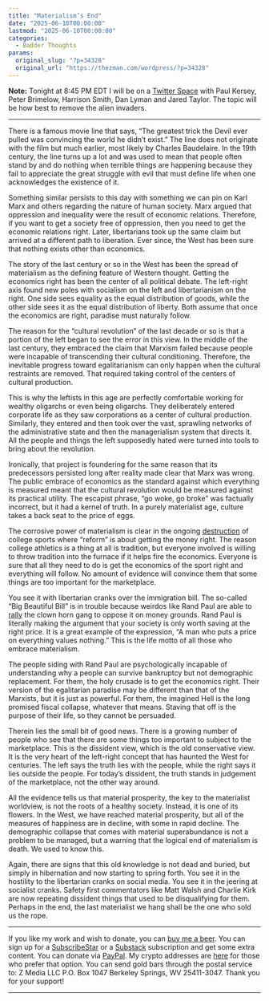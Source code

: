 ```yaml
---
title: "Materialism’s End"
date: "2025-06-10T00:00:00"
lastmod: "2025-06-10T00:00:00"
categories:
  - Badder Thoughts
params:
  original_slug: "?p=34328"
  original_url: "https://thezman.com/wordpress/?p=34328"
---
```


**Note:** Tonight at 8:45 PM EDT I will be on a
<a href="https://x.com/BWLH_/status/1931815578010079673" rel="noopener"
target="_blank">Twitter Space</a> with Paul Kersey, Peter Brimelow,
Harrison Smith, Dan Lyman and Jared Taylor. The topic will be how best
to remove the alien invaders.

------------------------------------------------------------------------

There is a famous movie line that says, “The greatest trick the Devil
ever pulled was convincing the world he didn’t exist.” The line does not
originate with the film but much earlier, most likely by Charles
Baudelaire. In the 19th century, the line turns up a lot and was used to
mean that people often stand by and do nothing when terrible things are
happening because they fail to appreciate the great struggle with evil
that must define life when one acknowledges the existence of it.

Something similar persists to this day with something we can pin on Karl
Marx and others regarding the nature of human society. Marx argued that
oppression and inequality were the result of economic relations.
Therefore, if you want to get a society free of oppression, then you
need to get the economic relations right. Later, libertarians took up
the same claim but arrived at a different path to liberation. Ever
since, the West has been sure that nothing exists other than economics.

The story of the last century or so in the West has been the spread of
materialism as the defining feature of Western thought. Getting the
economics right has been the center of all political debate. The
left-right axis found new poles with socialism on the left and
libertarianism on the right. One side sees equality as the equal
distribution of goods, while the other side sees it as the equal
distribution of liberty. Both assume that once the economics are right,
paradise must naturally follow.

The reason for the “cultural revolution” of the last decade or so is
that a portion of the left began to see the error in this view. In the
middle of the last century, they embraced the claim that Marxism failed
because people were incapable of transcending their cultural
conditioning. Therefore, the inevitable progress toward egalitarianism
can only happen when the cultural restraints are removed. That required
taking control of the centers of cultural production.

This is why the leftists in this age are perfectly comfortable working
for wealthy oligarchs or even being oligarchs. They deliberately entered
corporate life as they saw corporations as a center of cultural
production. Similarly, they entered and then took over the vast,
sprawling networks of the administrative state and then the
managerialism system that directs it. All the people and things the left
supposedly hated were turned into tools to bring about the revolution.

Ironically, that project is foundering for the same reason that its
predecessors persisted long after reality made clear that Marx was
wrong. The public embrace of economics as the standard against which
everything is measured meant that the cultural revolution would be
measured against its practical utility. The escapist phrase, “go woke,
go broke” was factually incorrect, but it had a kernel of truth. In a
purely materialist age, culture takes a back seat to the price of eggs.

The corrosive power of materialism is clear in the ongoing <a
href="https://www.cbssports.com/college-football/news/house-v-ncaa-settlement-fundamentally-alters-college-athletics-but-dont-expect-it-to-bring-stability/"
rel="noopener" target="_blank">destruction</a> of college sports where
“reform” is about getting the money right. The reason college athletics
is a thing at all is tradition, but everyone involved is willing to
throw tradition into the furnace if it helps fire the economics.
Everyone is sure that all they need to do is get the economics of the
sport right and everything will follow. No amount of evidence will
convince them that some things are too important for the marketplace.

You see it with libertarian cranks over the immigration bill. The
so-called “Big Beautiful Bill” is in trouble because weirdos like Rand
Paul are able to
[rally](https://x.com/RandPaul/status/1932178142333968400) the clown
horn gang to oppose it on money grounds. Rand Paul is literally making
the argument that your society is only worth saving at the right price.
It is a great example of the expression, “A man who puts a price on
everything values nothing.” This is the life motto of all those who
embrace materialism.

The people siding with Rand Paul are psychologically incapable of
understanding why a people can survive bankruptcy but not demographic
replacement. For them, the holy crusade is to get the economics right.
Their version of the egalitarian paradise may be different than that of
the Marxists, but it is just as powerful. For them, the imagined Hell is
the long promised fiscal collapse, whatever that means. Staving that off
is the purpose of their life, so they cannot be persuaded.

Therein lies the small bit of good news. There is a growing number of
people who see that there are some things too important to subject to
the marketplace. This is the dissident view, which is the old
conservative view. It is the very heart of the left-right concept that
has haunted the West for centuries. The left says the truth lies with
the people, while the right says it lies outside the people. For today’s
dissident, the truth stands in judgement of the marketplace, not the
other way around.

All the evidence tells us that material prosperity, the key to the
materialist worldview, is not the roots of a healthy society. Instead,
it is one of its flowers. In the West, we have reached material
prosperity, but all of the measures of happiness are in decline, with
some in rapid decline. The demographic collapse that comes with material
superabundance is not a problem to be managed, but a warning that the
logical end of materialism is death. We used to know this.

Again, there are signs that this old knowledge is not dead and buried,
but simply in hibernation and now starting to spring forth. You see it
in the hostility to the libertarian cranks on social media. You see it
in the jeering at socialist cranks. Safety first commentators like Matt
Walsh and Charlie Kirk are now repeating dissident things that used to
be disqualifying for them. Perhaps in the end, the last materialist we
hang shall be the one who sold us the rope.

------------------------------------------------------------------------

If you like my work and wish to donate, you can
<a href="https://www.buymeacoffee.com/mujolulu" rel="noopener"
target="_blank">buy me a beer</a>. You can sign up for a
<a href="https://www.subscribestar.com/the-z-blog" rel="noopener"
target="_blank">SubscribeStar</a> or a
<a href="https://thedissident.substack.com/" rel="noopener"
target="_blank">Substack</a> subscription and get some extra content.
You can donate via <a
href="https://www.paypal.com/donate/?cmd=_s-xclick&amp;hosted_button_id=UDAS2Q8JYA6CN&amp;source=url"
rel="noopener" target="_blank">PayPal</a>. My crypto addresses are
<a href="https://thezman.com/wordpress/?page_id=22713" rel="noopener"
target="_blank">here</a> for those who prefer that option. You can send
gold bars through the postal service to: Z Media LLC P.O. Box 1047
Berkeley Springs, WV 25411-3047. Thank you for your support!

------------------------------------------------------------------------
